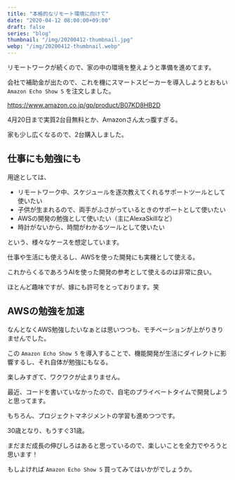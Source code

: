 ```yaml
---
title: "本格的なリモート環境に向けて"
date: "2020-04-12 08:00:00+09:00"
draft: false
series: "blog"
thumbnail: "/img/20200412-thumbnail.jpg"
webp: "/img/20200412-thumbnail.webp"
---
```


リモートワークが続くので、家の中の環境を整えようと準備を進めてます。

会社で補助金が出たので、これを機にスマートスピーカーを導入しようとおもい `Amazon Echo Show 5` を注文しました。

https://www.amazon.co.jp/gp/product/B07KD8HB2D

4月20日まで実質2台目無料とか、Amazonさん太っ腹すぎる。

家も少し広くなるので、2台購入しました。

## 仕事にも勉強にも

用途としては、

* リモートワーク中、スケジュールを逐次教えてくれるサポートツールとして使いたい
* 子供が生まれるので、両手がふさがっているときのサポートとして使いたい
* AWSの開発の勉強として使いたい（主にAlexaSkillなど）
* 時計がないから、時間がわかるツールとして使いたい

という、様々なケースを想定しています。

仕事や生活にも使えるし、AWSを使った開発にも実機として使える。

これからくるであろうAIを使った開発の参考として使えるのは非常に良い。

ほとんど趣味ですが、嫁にも許可をとっております。笑

## AWSの勉強を加速

なんとなくAWS勉強したいなぁとは思いつつも、モチベーションが上がりきりませんでした。

この `Amazon Echo Show 5` を導入することで、機能開発が生活にダイレクトに影響するし、それ自体が勉強にもなる。

楽しみすぎて、ワクワクが止まりません。

最近、コードを書いていなかったので、自宅のプライベートタイムで開発しようと思ってます。

もちろん、プロジェクトマネジメントの学習も進めつつです。

30歳となり、もうすぐ31歳。

まだまだ成長の伸びしろはあると思っているので、楽しいことを全力でやろうと思います！

もしよければ `Amazon Echo Show 5` 買ってみてはいかがでしょうか。